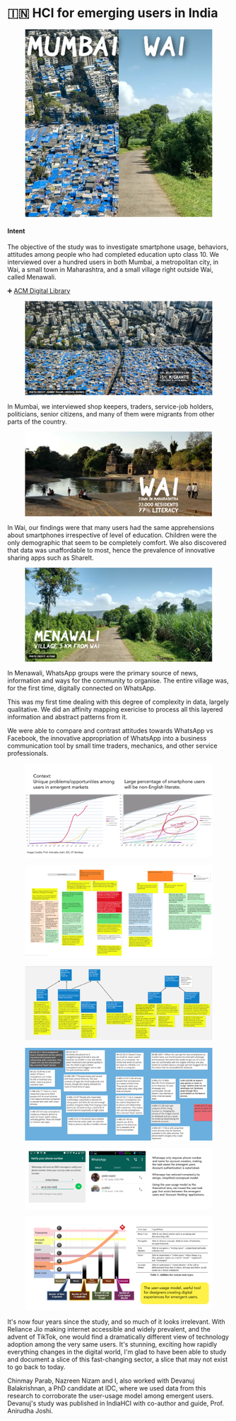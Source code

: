 # 🇮🇳 HCI for emerging users in India

<figure><img src="../.gitbook/assets/ch_0 (1) (1).jpg" alt=""><figcaption></figcaption></figure>

#### Intent

The objective of the study was to investigate smartphone usage, behaviors, attitudes among people who had completed education upto class 10. We interviewed over a hundred users in both Mumbai, a metropolitan city, in Wai, a small town in Maharashtra, and a small village right outside Wai, called Menawali.

➕ [ACM Digital Library](https://dl.acm.org/doi/10.1145/3014362.3014367)

<figure><img src="../.gitbook/assets/ch_3 (1).jpg" alt=""><figcaption></figcaption></figure>

In Mumbai, we interviewed shop keepers, traders, service-job holders, politicians, senior citizens, and many of them were migrants from other parts of the country.

<figure><img src="../.gitbook/assets/ch_4 (1).jpg" alt=""><figcaption></figcaption></figure>

In Wai, our findings were that many users had the same apprehensions about smartphones irrespective of level of education. Children were the only demographic that seem to be completely comfort. We also discovered that data was unaffordable to most, hence the prevalence of innovative sharing apps such as ShareIt.

<figure><img src="../.gitbook/assets/ch_5 (1).jpg" alt=""><figcaption></figcaption></figure>

In Menawali, WhatsApp groups were the primary source of news, information and ways for the community to organise. The entire village was, for the first time, digitally connected on WhatsApp.

This was my first time dealing with this degree of complexity in data, largely qualitative. We did an affinity mapping exericise to process all this layered information and abstract patterns from it.

We were able to compare and contrast attitudes towards WhatsApp vs Facebook, the innovative appropriation of WhatsApp into a business communication tool by small time traders, mechanics, and other service professionals.

<figure><img src="../.gitbook/assets/ch_1 (1) (1).jpg" alt=""><figcaption></figcaption></figure>

<figure><img src="../.gitbook/assets/ch_6 (1) (1).jpg" alt=""><figcaption></figcaption></figure>

<figure><img src="../.gitbook/assets/ch_7 (1).jpg" alt=""><figcaption></figcaption></figure>

<figure><img src="../.gitbook/assets/ch_8 (1).jpg" alt=""><figcaption></figcaption></figure>

<figure><img src="../.gitbook/assets/ch_9 (1).jpg" alt=""><figcaption></figcaption></figure>

<figure><img src="../.gitbook/assets/ch_10 (1).jpg" alt=""><figcaption></figcaption></figure>

It's now four years since the study, and so much of it looks irrelevant. With Reliance Jio making internet accessible and widely prevalent, and the advent of TikTok, one would find a dramatically different view of technology adoption among the very same users. It's stunning, exciting how rapidly everything changes in the digital world, I'm glad to have been able to study and document a slice of this fast-changing sector, a slice that may not exist to go back to today.

Chinmay Parab, Nazreen Nizam and I, also worked with Devanuj Balakrishnan, a PhD candidate at IDC, where we used data from this research to corroborate the user-usage model among emergent users. Devanuj's study was published in IndiaHCI with co-author and guide, Prof. Anirudha Joshi.



